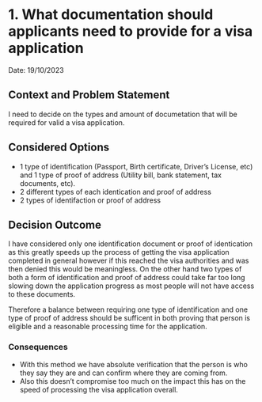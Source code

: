 # 1. What documentation should applicants need to provide for a visa application
Date: 19/10/2023
## Context and Problem Statement

I need to decide on the types and amount of documetation that will be required for valid a visa application.

## Considered Options

* 1 type of identification (Passport, Birth certificate, Driver’s License, etc) and 1 type of proof of address (Utility bill, bank statement, tax documents, etc).
* 2 different types of each identication and proof of address
* 2 types of identifaction or proof of address

## Decision Outcome

I have considered only one identification document or proof of identication as this greatly speeds up the process of getting the visa application completed in general however if this reached the visa authorities and was then denied this would be meaningless. 
On the other hand two types of both a form of identification and proof of address could take far too long slowing down the application progress as most people will not have access to these documents.

Therefore a balance between requiring one type of identification and one type of proof of address should be sufficent in both proving that person is eligible and a reasonable processing time for the application.

### Consequences

* With this method we have absolute verification that the person is who they say they are and can confirm where they are coming from.
* Also this doesn’t compromise too much on the impact this has on the speed of processing the visa application overall.
